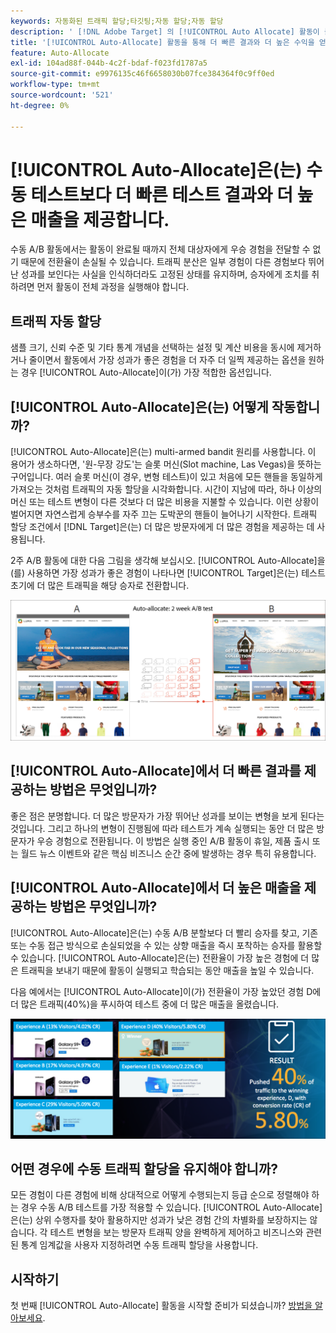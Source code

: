 ```yaml
---
keywords: 자동화된 트래픽 할당;타깃팅;자동 할당;자동 할당
description: ' [!DNL Adobe Target] 의 [!UICONTROL Auto Allocate] 활동이 둘 이상의 경험에서 승자를 식별하고 더 많은 트래픽을 승자에게 자동으로 재할당하는 방법에 대해 알아봅니다.'
title: '[!UICONTROL Auto-Allocate] 활동을 통해 더 빠른 결과와 더 높은 수익을 얻을 수 있습니까?'
feature: Auto-Allocate
exl-id: 104ad88f-044b-4c2f-bdaf-f023fd1787a5
source-git-commit: e9976135c46f6658030b07fce384364f0c9ff0ed
workflow-type: tm+mt
source-wordcount: '521'
ht-degree: 0%

---
```


# [!UICONTROL Auto-Allocate]은(는) 수동 테스트보다 더 빠른 테스트 결과와 더 높은 매출을 제공합니다.

수동 A/B 활동에서는 활동이 완료될 때까지 전체 대상자에게 우승 경험을 전달할 수 없기 때문에 전환율이 손실될 수 있습니다. 트래픽 분산은 일부 경험이 다른 경험보다 뛰어난 성과를 보인다는 사실을 인식하더라도 고정된 상태를 유지하며, 승자에게 조치를 취하려면 먼저 활동이 전체 과정을 실행해야 합니다.

## 트래픽 자동 할당

샘플 크기, 신뢰 수준 및 기타 통계 개념을 선택하는 설정 및 계산 비용을 동시에 제거하거나 줄이면서 활동에서 가장 성과가 좋은 경험을 더 자주 더 일찍 제공하는 옵션을 원하는 경우 [!UICONTROL Auto-Allocate]이(가) 가장 적합한 옵션입니다.

## [!UICONTROL Auto-Allocate]은(는) 어떻게 작동합니까?

[!UICONTROL Auto-Allocate]은(는) multi-armed bandit 원리를 사용합니다. 이 용어가 생소하다면, &#39;원-무장 강도&#39;는 슬롯 머신(Slot machine, Las Vegas)을 뜻하는 구어입니다. 여러 슬롯 머신(이 경우, 변형 테스트)이 있고 처음에 모든 핸들을 동일하게 가져오는 것처럼 트래픽의 자동 할당을 시각화합니다. 시간이 지남에 따라, 하나 이상의 머신 또는 테스트 변형이 다른 것보다 더 많은 비용을 지불할 수 있습니다. 이런 상황이 벌어지면 자연스럽게 승부수를 자주 끄는 도박꾼의 핸들이 늘어나기 시작한다. 트래픽 할당 조건에서 [!DNL Target]은(는) 더 많은 방문자에게 더 많은 경험을 제공하는 데 사용됩니다.

2주 A/B 활동에 대한 다음 그림을 생각해 보십시오. [!UICONTROL Auto-Allocate]을(를) 사용하면 가장 성과가 좋은 경험이 나타나면 [!UICONTROL Target]은(는) 테스트 초기에 더 많은 트래픽을 해당 승자로 전환합니다.

![자동 할당 그림](/help/main/c-activities/automated-traffic-allocation/assets/Auto-Allocate-test.png)

## [!UICONTROL Auto-Allocate]에서 더 빠른 결과를 제공하는 방법은 무엇입니까?

좋은 점은 분명합니다. 더 많은 방문자가 가장 뛰어난 성과를 보이는 변형을 보게 된다는 것입니다. 그리고 하나의 변형이 진행됨에 따라 테스트가 계속 실행되는 동안 더 많은 방문자가 우승 경험으로 전환됩니다. 이 방법은 실행 중인 A/B 활동이 휴일, 제품 출시 또는 월드 뉴스 이벤트와 같은 핵심 비즈니스 순간 중에 발생하는 경우 특히 유용합니다.

## [!UICONTROL Auto-Allocate]에서 더 높은 매출을 제공하는 방법은 무엇입니까?

[!UICONTROL Auto-Allocate]은(는) 수동 A/B 분할보다 더 빨리 승자를 찾고, 기존 또는 수동 접근 방식으로 손실되었을 수 있는 상향 매출을 즉시 포착하는 승자를 활용할 수 있습니다. [!UICONTROL Auto-Allocate]은(는) 전환율이 가장 높은 경험에 더 많은 트래픽을 보내기 때문에 활동이 실행되고 학습되는 동안 매출을 높일 수 있습니다.

다음 예에서는 [!UICONTROL Auto-Allocate]이(가) 전환율이 가장 높았던 경험 D에 더 많은 트래픽(40%)을 푸시하여 테스트 중에 더 많은 매출을 올렸습니다.

![자동 할당을 통해 더 높은 매출을 파악할 수 있음](/help/main/c-activities/automated-traffic-allocation/assets/five-experiences.png)

## 어떤 경우에 수동 트래픽 할당을 유지해야 합니까?

모든 경험이 다른 경험에 비해 상대적으로 어떻게 수행되는지 등급 순으로 정렬해야 하는 경우 수동 A/B 테스트를 가장 적용할 수 있습니다. [!UICONTROL Auto-Allocate]은(는) 상위 수행자를 찾아 활용하지만 성과가 낮은 경험 간의 차별화를 보장하지는 않습니다. 각 테스트 변형을 보는 방문자 트래픽 양을 완벽하게 제어하고 비즈니스와 관련된 통계 임계값을 사용자 지정하려면 수동 트래픽 할당을 사용합니다.

## 시작하기

첫 번째 [!UICONTROL Auto-Allocate] 활동을 시작할 준비가 되셨습니까? [방법을 알아보세요](/help/main/c-activities/automated-traffic-allocation/automated-traffic-allocation.md).
